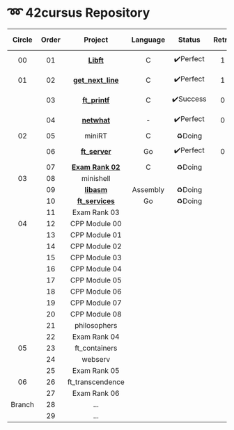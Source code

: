 # ➿ 42cursus Repository

| Circle | Order |                    Project                    | Language |  Status  | Retry |    score    | Passed Date  |
| :----: | :---: | :-------------------------------------------: | :------: | :------: | :---: | :---------: | :----------- |
|   00   |  01   |         **[Libft](./Circle00/Libft)**         |    C     | ✔️Perfect |   1   | **115**/100 | 2020. 04. 18 |
|   01   |  02   | **[get_next_line](./Circle01/get_next_line)** |    C     | ✔️Perfect |   1   | **115**/100 | 2020. 06. 20 |
|        |  03   |     **[ft_printf](./Circle01/ft_printf)**     |    C     | ✔️Success |   0   | **108**/100 | 2020. 09. 13 |
|        |  04   |       **[netwhat](./Circle01/netwhat)**       |    -     | ✔️Perfect |   0   | **100**/100 | 2020. 09. 13 |
|   02   |  05   |                    miniRT                     |    C     |  ♻️Doing  |       |             |              |
|        |  06   |    **[ft_server](./Circle02/ft_server/)**     |    Go    | ✔️Perfect |   0   | **100**/100 | 2020. 10. 17 |
|        |  07   |             **[Exam Rank 02](#)**             |    C     |  ♻️Doing  |       |             |              |
|   03   |  08   |                   minishell                   |          |          |       |             |              |
|        |  09   |        **[libasm](./Circle03/libasm)**        | Assembly |  ♻️Doing  |       |             |              |
|        |  10   |   **[ft_services](./Circle03/ft_services)**   |    Go    |  ♻️Doing  |       |             |              |
|        |  11   |                 Exam Rank 03                  |          |          |       |             |              |
|   04   |  12   |                 CPP Module 00                 |          |          |       |             |              |
|        |  13   |                 CPP Module 01                 |          |          |       |             |              |
|        |  14   |                 CPP Module 02                 |          |          |       |             |              |
|        |  15   |                 CPP Module 03                 |          |          |       |             |              |
|        |  16   |                 CPP Module 04                 |          |          |       |             |              |
|        |  17   |                 CPP Module 05                 |          |          |       |             |              |
|        |  18   |                 CPP Module 06                 |          |          |       |             |              |
|        |  19   |                 CPP Module 07                 |          |          |       |             |              |
|        |  20   |                 CPP Module 08                 |          |          |       |             |              |
|        |  21   |                 philosophers                  |          |          |       |             |              |
|        |  22   |                 Exam Rank 04                  |          |          |       |             |              |
|   05   |  23   |                 ft_containers                 |          |          |       |             |              |
|        |  24   |                    webserv                    |          |          |       |             |              |
|        |  25   |                 Exam Rank 05                  |          |          |       |             |              |
|   06   |  26   |               ft_transcendence                |          |          |       |             |              |
|        |  27   |                 Exam Rank 06                  |          |          |       |             |              |
| Branch |  28   |                      ...                      |          |          |       |             |              |
|        |  29   |                      ...                      |          |          |       |             |              |

